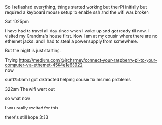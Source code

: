 So I reflashed everything, things started working but the rPi initially but required a keyboard mouse setup to enable ssh and the wifi was broken

Sat 1025pm

I have had to travel all day since when I woke up and got ready till now. I visited my Grandma's house first. Now I am at my cousin where there are no ethernet jacks. and I had to steal a power supply from somewhere. 

But the night is just starting.

Trying 
https://medium.com/@jrcharney/connect-your-raspberry-pi-to-your-computer-via-ethernet-4564e1e68922  
now

sun1250am
I got distracted helping cousin fix his mic problems

322am
The wifi went out

so what now


I was really excited for this

there's still hope 3:33